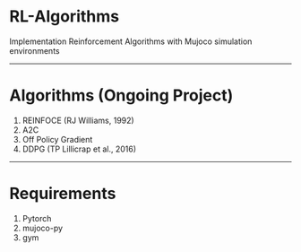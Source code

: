 # RL-Algorithms
Implementation Reinforcement Algorithms with Mujoco simulation environments 

_______________________________________________________________

# Algorithms (Ongoing Project)
1. REINFOCE (RJ Williams, 1992)
2. A2C
3. Off Policy Gradient 
4. DDPG (TP Lillicrap et al., 2016)


_________________________________________________________________

# Requirements
1. Pytorch 
2. mujoco-py
3. gym
